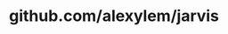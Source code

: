 ---
layout: post
title: github.com/alexylem/jarvis
categories: link
tags: [انگلیسی, برنامه‌نویسی]
---
